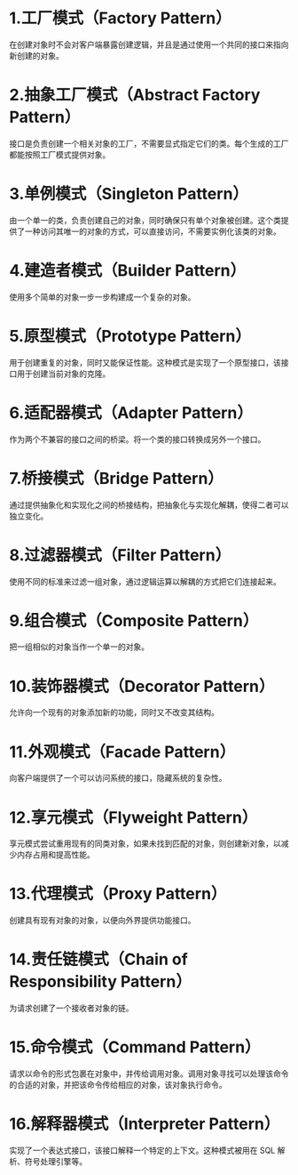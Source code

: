 # 1.工厂模式（Factory Pattern）

在创建对象时不会对客户端暴露创建逻辑，并且是通过使用一个共同的接口来指向新创建的对象。


# 2.抽象工厂模式（Abstract Factory Pattern）

接口是负责创建一个相关对象的工厂，不需要显式指定它们的类。每个生成的工厂都能按照工厂模式提供对象。


# 3.单例模式（Singleton Pattern）

由一个单一的类，负责创建自己的对象，同时确保只有单个对象被创建。这个类提供了一种访问其唯一的对象的方式，可以直接访问，不需要实例化该类的对象。


# 4.建造者模式（Builder Pattern）

使用多个简单的对象一步一步构建成一个复杂的对象。


# 5.原型模式（Prototype Pattern）

用于创建重复的对象，同时又能保证性能。这种模式是实现了一个原型接口，该接口用于创建当前对象的克隆。


# 6.适配器模式（Adapter Pattern）

作为两个不兼容的接口之间的桥梁。将一个类的接口转换成另外一个接口。


# 7.桥接模式（Bridge Pattern）

通过提供抽象化和实现化之间的桥接结构，把抽象化与实现化解耦，使得二者可以独立变化。


# 8.过滤器模式（Filter Pattern）

使用不同的标准来过滤一组对象，通过逻辑运算以解耦的方式把它们连接起来。


# 9.组合模式（Composite Pattern）

把一组相似的对象当作一个单一的对象。


# 10.装饰器模式（Decorator Pattern）

允许向一个现有的对象添加新的功能，同时又不改变其结构。


# 11.外观模式（Facade Pattern）

向客户端提供了一个可以访问系统的接口，隐藏系统的复杂性。


# 12.享元模式（Flyweight Pattern）

享元模式尝试重用现有的同类对象，如果未找到匹配的对象，则创建新对象，以减少内存占用和提高性能。


# 13.代理模式（Proxy Pattern）

创建具有现有对象的对象，以便向外界提供功能接口。


# 14.责任链模式（Chain of Responsibility Pattern）

为请求创建了一个接收者对象的链。


# 15.命令模式（Command Pattern）

请求以命令的形式包裹在对象中，并传给调用对象。调用对象寻找可以处理该命令的合适的对象，并把该命令传给相应的对象，该对象执行命令。


# 16.解释器模式（Interpreter Pattern）
     
实现了一个表达式接口，该接口解释一个特定的上下文。这种模式被用在 SQL 解析、符号处理引擎等。

